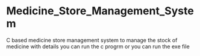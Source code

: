 # Medicine_Store_Management_System
C based medicine store management system to manage the stock of medicine with details 
you can run the c progrm or you can run the exe file
